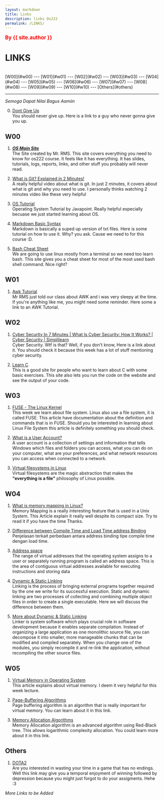```yaml
---
layout: markdown
title: Links
description: links Os222
permalink: /LINKS/
---
```


<span style="color:red; font-weight:bold; font-size:larger;">By {{ site.author }}</span>


# LINKS
<br>
 [W00](#w00) --- [W01](#w01) --- [W02](#w02) --- [W03](#w03) ---
 [W04](#w04) --- [W05](#w05) --- [W06](#w06) --- [W07](#w07) ---
 [W08](#w08) --- [W09](#w09) --- [W10](#w10) --- [Others](#others) 
<hr>

*Semoga Dapat Nilai Bagus Aamiin*

0. [Dont Give Up](https://youtu.be/eBGIQ7ZuuiU)<br>
You should never give up. Here is a link to a guy who never gonna give you up.

## W00 

1. ***[OS Main Site](https://os.vlsm.org/)***<br>
The Site created by Mr. RMS. This site covers everything you need to know for os222 course.
It feels like it has everything.
It has slides, tutorials, logs, reports, links, and other stuff you probably will never read.

3. [What is Git? Explained in 2 Minutes!](https://www.youtube.com/watch?v=2ReR1YJrNOM)<br>
A really helpful video about what is git. 
In just 2 minutes, it covers about what is git and why you need to use.
I personally thinks watching 2 minutes video like these very helpful

4. [OS Tutorial](https://www.javatpoint.com/os-tutorial)<br>
Operating System Tutorial by Javapoint. 
Really helpful especially becuase we just started learning about OS.

5. [Markdown Basic Syntax](https://www.markdownguide.org/basic-syntax/)<br>
Markdown is basically a suped up version of txt files.
Here is some tutorial on how to use it. Why? you ask.
Cause we need to for this course :D.

6. [Bash Cheat Sheet](https://www.educative.io/blog/bash-shell-command-cheat-sheet)<br>
We are going to use linux mostly from a terminal so we need too learn bash.
This site gives you a cheat sheet for most of the most used bash shell command.
Nice right?

## W01 

1. [Awk Tutorial](https://www.tutorialspoint.com/awk/index.htm)<br>
Mr RMS just told our class about AWK and i was very sleepy at the time. 
If you're anything like me, you might need some reminder.
Here some a link to an AWK Tutorial.

## W02 

1. [Cyber Security In 7 Minutes | What Is Cyber Security: How It Works? | Cyber Security | Simplilearn](https://www.youtube.com/watch?v=inWWhr5tnEA)<br>
Cyber Security. Wtf is that? Well, if you don't know, Here is a link about it.
You should check it because this week has a lot of stuff mentioning cyber security.

2. [Learn C](https://www.learn-c.org/)<br>
This is a good site for people who want to learn about C with some basic exercises. 
This site also lets you run the code on the website and see the output of your code.

## W03

1. [FUSE - The Linux Kernel](https://www.kernel.org/doc/html/latest/filesystems/fuse.html)<br>
This week we learn about file system. Linux also use a file system, it is called FUSE.
This article have documentation about the definition and commands that is in FUSE.
Should you be interested in learning about Linux File System this article is definitely something you should check.

2. [What is a User Account?](https://www.howtogeek.com/school/windows-network-sharing/lesson1/)<br>
A user account is a collection of settings and information that tells Windows which files and folders you can access,
what you can do on your computer, what are your preferences, and what network resources you can access when connected to a network.

3. [Virtual filesystems in Linux](https://opensource.com/article/19/3/virtual-filesystems-linux)<br>
Virtual filesystems are the magic abstraction that makes the **"everything is a file"** philosophy of Linux possible.

## W04

1. [What is memory mapping in Linux?](https://ostoday.org/linux/what-is-memory-mapping-in-linux.html)<br>
Memory Mapping is a really interesting feature that is used in a Unix System. 
This Article explain it really well despite its compact size.
Try to read it if you have the time Thanks.

2. [Difference between Compile Time and Load Time address Binding](https://www.geeksforgeeks.org/difference-between-compile-time-and-load-time-address-binding/)<br>
Penjelasan terkait perbedaan antara address binding tipe compile time dengan load time.

3. [Address space](https://www.ibm.com/docs/en/zos-basic-skills?topic=storage-what-is-address-space)<br>
The range of virtual addresses that the operating system assigns to a user or separately running program is called an address space.
This is the area of contiguous virtual addresses available for executing instructions and storing data

4. [Dynamic & Static Linking](https://cs-fundamentals.com/tech-interview/c/difference-between-static-and-dynamic-linking)<br>
Linking is the process of bringing external programs together required by the one we write for its successful execution.
Static and dynamic linking are two processes of collecting and combining multiple object files in order to create a single executable.
Here we will discuss the difference between them.

5. [More about Dynamic & Static Linking](https://cs-fundamentals.com/c-programming/static-and-dynamic-linking-in-c.php)<br>
Linker is system software which plays crucial role in software development because it enables separate compilation.
Instead of organizing a large application as one monolithic source file, you can decompose it into smaller, more manageable
chunks that can be modified and compiled separately. When you change one of the modules, you simply recompile it
and re-link the application, without recompiling the other source files.

## W05 
1. [Virtual Memory in Operating System](https://www.geeksforgeeks.org/virtual-memory-in-operating-system/)<br>
This article explains about virtual memory. I deem it very helpful for this week lecture.

2. [Page-Buffering Algorithms](https://www.tutorialspoint.com/operating_system/os_virtual_memory.htm)<br>
Page buffering algorithm is an algorithm that is really important for virtual memory. You can learn about it in this link.

3. [Memory Allocation Algorithms](https://valelab4.ucsf.edu/svn/3rdpartypublic/boost/doc/html/interprocess/memory_algorithms.html)<br>
Memory Allocation algorithm is an advanced algorithm using Red-Black tree. This allows logarithmic complexity allocation. 
You could learn more about it in this link.

## Others

1. [DOTA2](https://www.dota2.com/)<br>
Are you interested in wasting your time in a game that has no endings.
Well this link may give you a temporal enjoyment of winning followed by depression because you might just forgot to do your assigments.
Hehe :3

*More Links to be Added*


